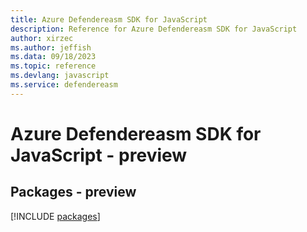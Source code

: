 ```yaml
---
title: Azure Defendereasm SDK for JavaScript
description: Reference for Azure Defendereasm SDK for JavaScript
author: xirzec
ms.author: jeffish
ms.data: 09/18/2023
ms.topic: reference
ms.devlang: javascript
ms.service: defendereasm
---
```

# Azure Defendereasm SDK for JavaScript - preview
## Packages - preview
[!INCLUDE [packages](defendereasm-index.md)]